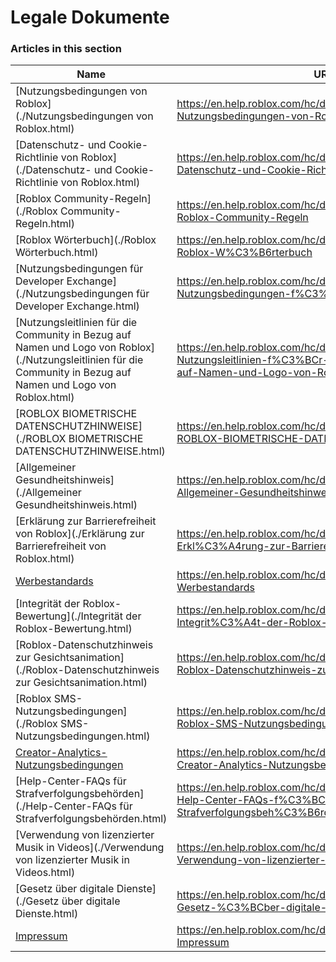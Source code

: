 # Legale Dokumente  
### Articles in this section
Name|URL
-|-
[Nutzungsbedingungen von Roblox](./Nutzungsbedingungen von Roblox.html) |https://en.help.roblox.com/hc/de/articles/115004647846-Nutzungsbedingungen-von-Roblox
[Datenschutz- und Cookie-Richtlinie von Roblox](./Datenschutz- und Cookie-Richtlinie von Roblox.html) |https://en.help.roblox.com/hc/de/articles/115004630823-Datenschutz-und-Cookie-Richtlinie-von-Roblox
[Roblox Community-Regeln](./Roblox Community-Regeln.html) |https://en.help.roblox.com/hc/de/articles/203313410-Roblox-Community-Regeln
[Roblox Wörterbuch](./Roblox Wörterbuch.html) |https://en.help.roblox.com/hc/de/articles/4415545981332-Roblox-W%C3%B6rterbuch
[Nutzungsbedingungen für Developer Exchange](./Nutzungsbedingungen für Developer Exchange.html) |https://en.help.roblox.com/hc/de/articles/115005718246-Nutzungsbedingungen-f%C3%BCr-Developer-Exchange
[Nutzungsleitlinien für die Community in Bezug auf Namen und Logo von Roblox](./Nutzungsleitlinien für die Community in Bezug auf Namen und Logo von Roblox.html) |https://en.help.roblox.com/hc/de/articles/115001708126-Nutzungsleitlinien-f%C3%BCr-die-Community-in-Bezug-auf-Namen-und-Logo-von-Roblox
[ROBLOX BIOMETRISCHE DATENSCHUTZHINWEISE](./ROBLOX BIOMETRISCHE DATENSCHUTZHINWEISE.html) |https://en.help.roblox.com/hc/de/articles/4412863575316-ROBLOX-BIOMETRISCHE-DATENSCHUTZHINWEISE
[Allgemeiner Gesundheitshinweis](./Allgemeiner Gesundheitshinweis.html) |https://en.help.roblox.com/hc/de/articles/360031603131-Allgemeiner-Gesundheitshinweis
[Erklärung zur Barrierefreiheit von Roblox](./Erklärung zur Barrierefreiheit von Roblox.html) |https://en.help.roblox.com/hc/de/articles/360059080071-Erkl%C3%A4rung-zur-Barrierefreiheit-von-Roblox
[Werbestandards](./Werbestandards.html) |https://en.help.roblox.com/hc/de/articles/13722260778260-Werbestandards
[Integrität der Roblox-Bewertung](./Integrität der Roblox-Bewertung.html) |https://en.help.roblox.com/hc/de/articles/7235818866964-Integrit%C3%A4t-der-Roblox-Bewertung
[Roblox-Datenschutzhinweis zur Gesichtsanimation](./Roblox-Datenschutzhinweis zur Gesichtsanimation.html) |https://en.help.roblox.com/hc/de/articles/8064749848980-Roblox-Datenschutzhinweis-zur-Gesichtsanimation
[Roblox SMS-Nutzungsbedingungen](./Roblox SMS-Nutzungsbedingungen.html) |https://en.help.roblox.com/hc/de/articles/9483830673556-Roblox-SMS-Nutzungsbedingungen
[Creator-Analytics-Nutzungsbedingungen](./Creator-Analytics-Nutzungsbedingungen.html) |https://en.help.roblox.com/hc/de/articles/10949046065044-Creator-Analytics-Nutzungsbedingungen
[Help-Center-FAQs für Strafverfolgungsbehörden](./Help-Center-FAQs für Strafverfolgungsbehörden.html) |https://en.help.roblox.com/hc/de/articles/11219680442260-Help-Center-FAQs-f%C3%BCr-Strafverfolgungsbeh%C3%B6rden
[Verwendung von lizenzierter Musik in Videos](./Verwendung von lizenzierter Musik in Videos.html) |https://en.help.roblox.com/hc/de/articles/360038525351-Verwendung-von-lizenzierter-Musik-in-Videos
[Gesetz über digitale Dienste](./Gesetz über digitale Dienste.html) |https://en.help.roblox.com/hc/de/articles/13061336948244-Gesetz-%C3%BCber-digitale-Dienste
[Impressum](./Impressum.html) |https://en.help.roblox.com/hc/de/articles/4401758349844-Impressum
